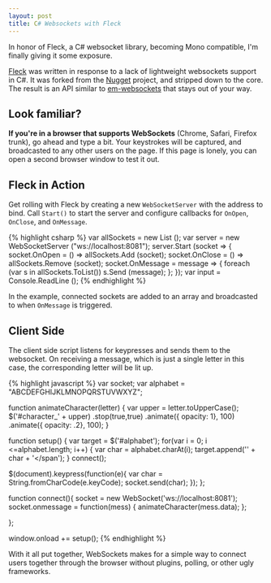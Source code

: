 ```yaml
---
layout: post
title: C# Websockets with Fleck
---
```


In honor of Fleck, a C# websocket library, becoming Mono compatible, I'm
finally giving it some exposure.

[Fleck][fleck] was written in response to a lack of lightweight websockets support in
C#. It was forked from the [Nugget][nug] project, and stripped down to the core.
The result is an API similar to [em-websockets][em-ws] that stays out of your way.

Look familiar?
---

<div id="alphabet"></div>

**If you're in a browser that supports WebSockets** (Chrome, Safari, Firefox
trunk), go ahead and type a bit. Your keystrokes will be captured, and
broadcasted to any other users on the page. If this page is lonely, you can
open a second browser window to test it out.

Fleck in Action
---

Get rolling with Fleck by creating a new `WebSocketServer` with the address to
bind.  Call `Start()` to start the server and configure callbacks for `OnOpen`,
`OnClose`, and `OnMessage`.

{% highlight csharp %}
var allSockets = new List<IWebSocketConnection> ();
var server = new WebSocketServer ("ws://localhost:8081");
server.Start (socket =>
{
  socket.OnOpen = () => allSockets.Add (socket);
  socket.OnClose = () => allSockets.Remove (socket);
  socket.OnMessage = message =>
  {
    foreach (var s in allSockets.ToList())
      s.Send (message);
  };
});
var input = Console.ReadLine ();
{% endhighlight %}

In the example, connected sockets are added to an array and broadcasted to when
`OnMessage` is triggered.

Client Side
---

The client side script listens for keypresses and sends them to the websocket.
On receiving a message, which is just a single letter in this case, the
corresponding letter will be lit up.

{% highlight javascript %}
var socket;
var alphabet = "ABCDEFGHIJKLMNOPQRSTUVWXYZ";

function animateCharacter(letter)
{
  var upper = letter.toUpperCase();
  $('#character_' + upper)
    .stop(true,true)
    .animate({ opacity: 1}, 100)
    .animate({ opacity: .2}, 100);
}

function setup()
{
  var target = $('#alphabet');
  for(var i = 0; i <=alphabet.length; i++)
  {
    var char = alphabet.charAt(i);
    target.append('<span id="character_' + char +'">' + char + '</span');
  }
  connect();

  $(document).keypress(function(e){
    var char = String.fromCharCode(e.keyCode);
    socket.send(char);
  });
};

function connect(){
  socket = new WebSocket('ws://localhost:8081');
  socket.onmessage = function(mess) {
    animateCharacter(mess.data);
  };

};

window.onload += setup();
{% endhighlight %}

With it all put together, WebSockets makes for a simple way to connect users
together through the browser without plugins, polling, or other ugly frameworks.

[nug]: http://nugget.codeplex.com/
[fleck]: https://github.com/statianzo/Fleck
[em-ws]: http://github.com/igrigorik/em-websocket

<script src="http://ajax.googleapis.com/ajax/libs/jquery/1/jquery.min.js"></script> 
<script src="/js/fleck-websocket-example.js"></script>

